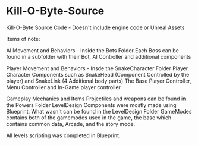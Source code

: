 # Kill-O-Byte-Source
Kill-O-Byte Source Code - Doesn't include engine code or Unreal Assets 

Items of note:

AI Movement and Behaviors - Inside the Bots Folder 
  Each Boss can be found in a subfolder with their Bot, AI Controller and additional components
  
Player Movement and Behaviors - Insde the SnakeCharacter Folder 
  Player Character Components such as SnakeHead (Component Controlled by the player) and SnakeLink (4 Additional body parts) 
  The Base Player Controller, Menu Controller and In-Game player controller
  
Gameplay Mechanics and Items
  Projectiles and weapons can be found in the Powers Folder
  LevelDesign Components were mostly made using Blueprint. What wasn't can be found in the LevelDesign Folder
  GameModes contains both of the gamemodes used in the game, the base which contains common data, Arcade, and the story mode.
  
All levels scripting was completed in Blueprint. 
